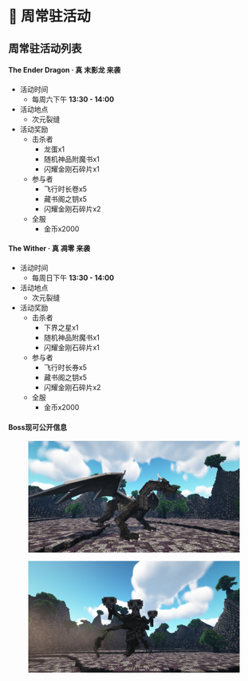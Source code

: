 # 🏺 周常驻活动

## 周常驻活动列表 <a href="#nav_0" id="nav_0"></a>

#### The Ender Dragon · 真 末影龙 来袭 <a href="#nav_1" id="nav_1"></a>

* 活动时间
  * 每周六下午 **13:30 - 14:00**
* 活动地点
  * 次元裂缝
* 活动奖励
  * 击杀者
    * 龙蛋x1
    * 随机神品附魔书x1
    * 闪耀金刚石碎片x1
  * 参与者
    * 飞行时长卷x5
    * 藏书阁之钥x5
    * 闪耀金刚石碎片x2
  * 全服
    * 金币x2000

#### The Wither · 真 凋零 来袭 <a href="#nav_2" id="nav_2"></a>

* 活动时间
  * 每周日下午 **13:30 - 14:00**
* 活动地点
  * 次元裂缝
* 活动奖励
  * 击杀者
    * 下界之星x1
    * 随机神品附魔书x1
    * 闪耀金刚石碎片x1
  * 参与者
    * 飞行时长券x5
    * 藏书阁之钥x5
    * 闪耀金刚石碎片x2
  * 全服
    * 金币x2000

#### Boss现可公开信息 <a href="#nav_3" id="nav_3"></a>

<figure><img src=".gitbook/assets/lbqtldq9.jpg" alt=""><figcaption></figcaption></figure>

<figure><img src=".gitbook/assets/lbqtliki.jpg" alt=""><figcaption></figcaption></figure>
